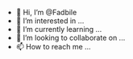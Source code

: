 - 👋 Hi, I’m @Fadbile
- 👀 I’m interested in ...
- 🌱 I’m currently learning ...
- 💞️ I’m looking to collaborate on ...
- 📫 How to reach me ...

<!---
Fadbile/Fadbile is a ✨ special ✨ repository because its `README.md` (this file) appears on your GitHub profile.
You can click the Preview link to take a look at your changes.
--->
